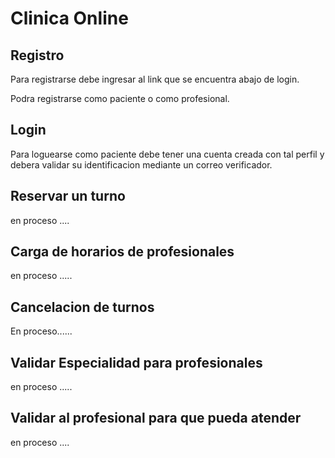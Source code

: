 # Clinica Online


## Registro

Para registrarse debe ingresar al link que se encuentra abajo de login.

Podra registrarse como paciente o como profesional.


## Login

Para loguearse como paciente debe tener una cuenta creada con tal perfil y debera 
validar su identificacion mediante un correo verificador.


## Reservar un turno

en proceso ....

## Carga de horarios de profesionales

en proceso .....


## Cancelacion de turnos

En proceso......

## Validar Especialidad para profesionales

en proceso .....

## Validar al profesional para que pueda atender

en proceso ....

